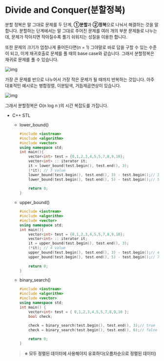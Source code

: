 # Divide and Conquer(분할정복)

분할 정복은 말 그대로 문제를 두 단계, **①분할**과 **②정복**으로 나눠서 해결하는 것을 말합니다. 분할하는 단계에서는 말 그대로 주어진 문제를 여러 개의 부분 문제들로 나누는데, 문제가 작아지면 작아질수록 풀기 쉬워지는 성질을 이용한 합니다. 

또한 문제의 크기가 엄청나게 줄어든다면(n = 1) 그야말로 바로 답을 구할 수 있는 수준이 되고, 이게 재귀호출로 문제를 풀 때의 base case와 같습니다. 그래서 분할정복은 재귀로 문제를 풀 수 있습니다.

![img](http://postfiles6.naver.net/20160731_101/kks227_1469954317370naiaW_PNG/divide_conquer_3_steps.png?type=w3)

가장 큰 문제를 반으로 나누어서 가장 작은 문제가 될 때까지 반복하는 것입니다. 아주 대표적인 예시로는 병합정렬, 이분탐색, 거듭제곱연상이 있습니다.

![img](http://postfiles8.naver.net/20160731_119/kks227_1469954954786CDXJ4_GIF/0721tree.gif?type=w3)

그래서 분할정복은 O(n log n )의 시간 복잡도를 가집니다.



- C++ STL 

  - lower_bound()

    ~~~c++
    #include <iostream>
    #include <algorithm>
    #include <vector>
    using namespace std;
    int main(){
        vector<int> test = {0,1,2,3,4,5,5,7,8,9,10};
        vector<int> :: iterator it;
        it = lower_bound(test.begin(), test.end(), 3);
        (*it); // 3 value
        lower_bound(test.begin(), test.end(), 3) - test.begin();// 3(index)       
        lower_bound(test.begin(), test.end(), 5) - test.begin();// 5(index)       
        
        return 0;
    }
    ~~~

  - upper_bound()

    ~~~c++
    #include <iostream>
    #include <algorithm>
    #include <vector>
    using namespace std;
    int main(){
        vector<int> test = {0,1,2,3,4,5,5,7,8,9,10};
        vector<int> :: iterator it;
        it = upper_bound(test.begin(), test.end(), 3);
        (*it); // 4 value
        upper_bound(test.begin(), test.end(), 3) - test.begin();// 4(index)       
        upper_bound(test.begin(), test.end(), 5) - test.begin();// 7(index)       
        
        return 0;
    }
    ~~~

  - binary_search()

    ~~~c++
    #include <iostream>
    #include <algorithm>
    #include <vector>
    using namespace std;
    int main() {
    	vector<int> test = { 0,1,2,3,4,5,5,7,8,9,10 };
    	bool check;
    	
    	check = binary_search(test.begin(), test.end(), 3);// true       
    	check = binary_search(test.begin(), test.end(), 6);// false 
    
    	return 0;
    }
    ~~~

  >**※ 모두 정렬된 데이터에 사용해야지 유효하다(오름차순으로 정렬된 데이터)**
